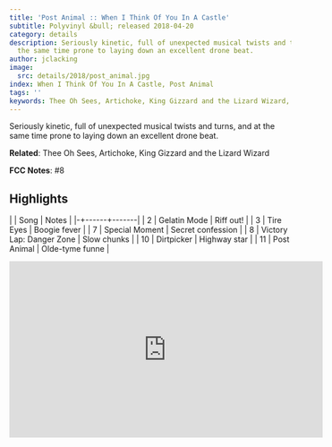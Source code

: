 ```yaml
---
title: 'Post Animal :: When I Think Of You In A Castle'
subtitle: Polyvinyl &bull; released 2018-04-20
category: details
description: Seriously kinetic, full of unexpected musical twists and turns, and at
  the same time prone to laying down an excellent drone beat.
author: jclacking
image:
  src: details/2018/post_animal.jpg
index: When I Think Of You In A Castle, Post Animal
tags: ''
keywords: Thee Oh Sees, Artichoke, King Gizzard and the Lizard Wizard, Polyvinyl
---
```

Seriously kinetic, full of unexpected musical twists and turns, and at the same time prone to laying down an excellent drone beat.<!--more-->

**Related**: Thee Oh Sees, Artichoke, King Gizzard and the Lizard Wizard

**FCC Notes**: #8

## Highlights

| | Song | Notes |
|-+------+-------|
| 2 | Gelatin Mode | Riff out! |
| 3 | Tire Eyes | Boogie fever |
| 7 | Special Moment | Secret confession |
| 8 | Victory Lap: Danger Zone | Slow chunks |
| 10 | Dirtpicker | Highway star |
| 11 | Post Animal | Olde-tyme funne |

<div class="tlo-detail-video"><iframe width="560" height="315" src="https://www.youtube.com/embed/SN80WTyizEI" frameborder="0" allow="autoplay; encrypted-media" allowfullscreen></iframe></div>

